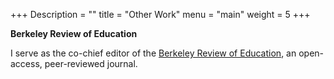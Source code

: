 +++
Description = ""
title = "Other Work"
menu = "main"
weight = 5
+++

**Berkeley Review of Education**

I serve as the co-chief editor of the [Berkeley Review of Education](http://www.berkeleyreviewofeducation.com/), an open-access, peer-reviewed journal.
